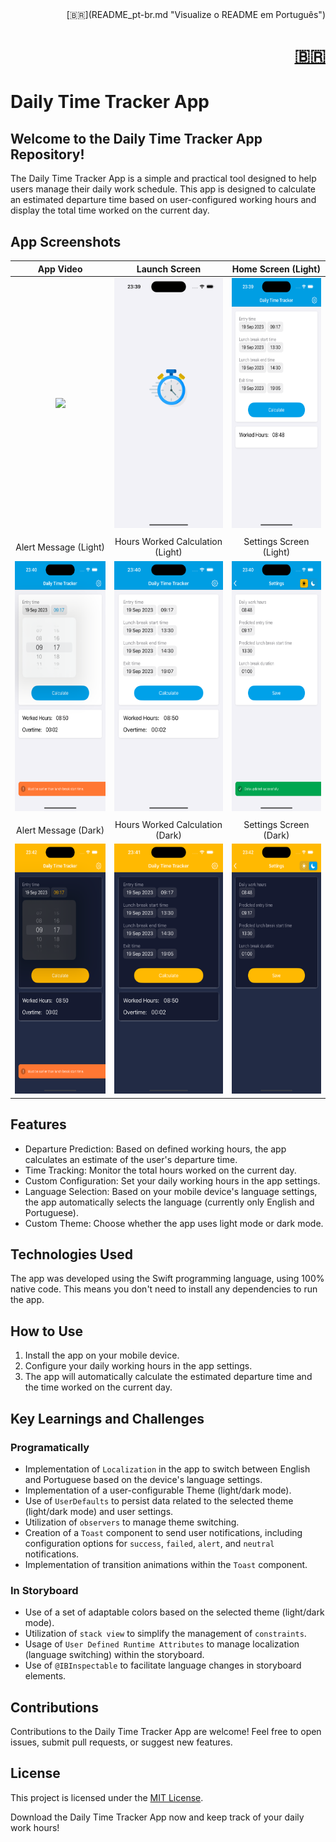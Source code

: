 <div align="right">
[🇧🇷](README_pt-br.md "Visualize o README em Português")
</div>
<div align="right">
  <a href="README_pt-br.md" title="Visualize o README em Português"><h1>🇧🇷</h1></a>
</div>

# Daily Time Tracker App

## Welcome to the Daily Time Tracker App Repository!

The Daily Time Tracker App is a simple and practical tool designed to help users manage their daily work schedule. This app is designed to calculate an estimated departure time based on user-configured working hours and display the total time worked on the current day.

## App Screenshots

| App Video | Launch Screen | Home Screen (Light) |
| :---: | :---: | :---: |
| <img src="./imgs/video.gif" height="400"> | <img src="./imgs/lauchScreen.png" height="400"> | <img src="./imgs/home_light.png" height="400"> |
|  |  |  |
| Alert Message (Light) | Hours Worked Calculation (Light) | Settings Screen (Light) |
| <img src="./imgs/home_alert.png" height="400"> | <img src="./imgs/home_calculate.png" height="400"> | <img src="./imgs/configuracoes_light.png" height="400"> |
|  |  |  |
| Alert Message (Dark) | Hours Worked Calculation (Dark) | Settings Screen (Dark) |
| <img src="./imgs/home_alert_dark.png" height="400"> | <img src="./imgs/home_calculate_dark.png" height="400"> | <img src="./imgs/configuracoes_dark.png" height="400"> |

## Features

- Departure Prediction: Based on defined working hours, the app calculates an estimate of the user's departure time.
- Time Tracking: Monitor the total hours worked on the current day.
- Custom Configuration: Set your daily working hours in the app settings.
- Language Selection: Based on your mobile device's language settings, the app automatically selects the language (currently only English and Portuguese).
- Custom Theme: Choose whether the app uses light mode or dark mode.

## Technologies Used

The app was developed using the Swift programming language, using 100% native code. This means you don't need to install any dependencies to run the app.

## How to Use

1. Install the app on your mobile device.
2. Configure your daily working hours in the app settings.
3. The app will automatically calculate the estimated departure time and the time worked on the current day.

## Key Learnings and Challenges

### Programatically

- Implementation of `Localization` in the app to switch between English and Portuguese based on the device's language settings.
- Implementation of a user-configurable Theme (light/dark mode).
- Use of `UserDefaults` to persist data related to the selected theme (light/dark mode) and user settings.
- Utilization of `observers` to manage theme switching.
- Creation of a `Toast` component to send user notifications, including configuration options for `success`, `failed`, `alert`, and `neutral` notifications.
- Implementation of transition animations within the `Toast` component.

### In Storyboard

- Use of a set of adaptable colors based on the selected theme (light/dark mode).
- Utilization of `stack view` to simplify the management of `constraints`.
- Usage of `User Defined Runtime Attributes` to manage localization (language switching) within the storyboard.
- Use of `@IBInspectable` to facilitate language changes in storyboard elements.

## Contributions

Contributions to the Daily Time Tracker App are welcome! Feel free to open issues, submit pull requests, or suggest new features.

## License

This project is licensed under the [MIT License](LICENSE).

Download the Daily Time Tracker App now and keep track of your daily work hours!